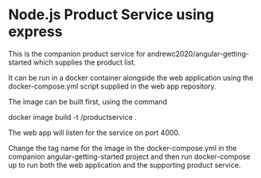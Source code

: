 # Node.js Product Service using express

This is the companion product service for  andrewc2020/angular-getting-started which supplies the product list.

It can be run in a docker container alongside the web application using the docker-compose.yml script supplied in the web app repository.

The image can be built first, using the command 

docker image build -t <tag>/productservice .

The web app will listen for the service on port 4000.

Change the tag name for the image in the docker-compose.yml in the companion angular-getting-started project and then run docker-compose up to run both the web application and the supporting product service. 

